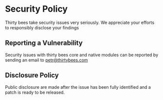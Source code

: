 # Security Policy

Thirty bees take security issues very seriously. We appreciate your efforts to responsibly disclose your findings

## Reporting a Vulnerability

Security issues with thirty bees core and native modules can be reported by sending an email to petr@thirtybees.com

## Disclosure Policy

Public disclosure are made after the issue has been fully identified and a patch is ready to be released.
